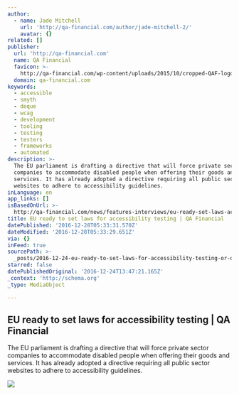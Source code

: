 ```yaml
---
author:
  - name: Jade Mitchell
    url: 'http://qa-financial.com/author/jade-mitchell-2/'
    avatar: {}
related: []
publisher:
  url: 'http://qa-financial.com'
  name: QA Financial
  favicon: >-
    http://qa-financial.com/wp-content/uploads/2015/10/cropped-QAF-logo-square-192x192.jpg
  domain: qa-financial.com
keywords:
  - accessible
  - smyth
  - deque
  - wcag
  - development
  - tooling
  - testing
  - testers
  - frameworks
  - automated
description: >-
  The EU parliament is drafting a directive that will force private sector
  companies to accommodate disabled people when offering their goods and
  services. It has already adopted a directive requiring all public sector
  websites to adhere to accessibility guidelines.
inLanguage: en
app_links: []
isBasedOnUrl: >-
  http://qa-financial.com/news/features-interviews/eu-ready-set-laws-accessibility-testing/?platform=hootsuite
title: EU ready to set laws for accessibility testing | QA Financial
datePublished: '2016-12-28T05:33:31.570Z'
dateModified: '2016-12-28T05:33:29.651Z'
via: {}
inFeed: true
sourcePath: >-
  _posts/2016-12-24-eu-ready-to-set-laws-for-accessibility-testing-or-qa-financia.md
starred: false
datePublishedOriginal: '2016-12-24T13:47:21.165Z'
_context: 'http://schema.org'
_type: MediaObject

---
```

<article style=""><h1>EU ready to set laws for accessibility testing | QA Financial</h1><p>The EU parliament is drafting a directive that will force private sector companies to accommodate disabled people when offering their goods and services. It has already adopted a directive requiring all public sector websites to adhere to accessibility guidelines.</p><img src="http://qa-financial.com/wp-content/uploads/2016/12/barclays.jpg" /></article>